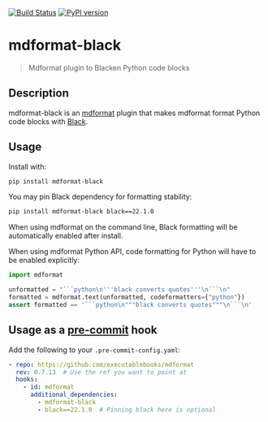 [![Build Status](https://github.com/hukkinj1/mdformat-black/workflows/Tests/badge.svg?branch=master)](<https://github.com/hukkinj1/mdformat-black/actions?query=workflow%3ATests+branch%3Amaster+event%3Apush>)
[![PyPI version](https://badge.fury.io/py/mdformat-black.svg)](<https://badge.fury.io/py/mdformat-black>)

# mdformat-black
> Mdformat plugin to Blacken Python code blocks

## Description
mdformat-black is an [mdformat](https://github.com/executablebooks/mdformat) plugin
that makes mdformat format Python code blocks with [Black](https://github.com/psf/black).
## Usage
Install with:
```bash
pip install mdformat-black
```
You may pin Black dependency for formatting stability:
```bash
pip install mdformat-black black==22.1.0
```

When using mdformat on the command line, Black formatting will be automatically enabled after install.

When using mdformat Python API, code formatting for Python will have to be enabled explicitly:
````python
import mdformat

unformatted = "```python\n'''black converts quotes'''\n```\n"
formatted = mdformat.text(unformatted, codeformatters={"python"})
assert formatted == '```python\n"""black converts quotes"""\n```\n'
````

## Usage as a [pre-commit](https://pre-commit.com) hook

Add the following to your `.pre-commit-config.yaml`:
```yaml
- repo: https://github.com/executablebooks/mdformat
  rev: 0.7.13  # Use the ref you want to point at
  hooks:
    - id: mdformat
      additional_dependencies:
        - mdformat-black
        - black==22.1.0  # Pinning black here is optional
```
